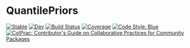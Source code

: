 # QuantilePriors

[![Stable](https://img.shields.io/badge/docs-stable-blue.svg)](https://jkbest2.github.io/QuantilePriors.jl/stable)
[![Dev](https://img.shields.io/badge/docs-dev-blue.svg)](https://jkbest2.github.io/QuantilePriors.jl/dev)
[![Build Status](https://github.com/jkbest2/QuantilePriors.jl/workflows/CI/badge.svg)](https://github.com/jkbest2/QuantilePriors.jl/actions)
[![Coverage](https://codecov.io/gh/jkbest2/QuantilePriors.jl/branch/master/graph/badge.svg)](https://codecov.io/gh/jkbest2/QuantilePriors.jl)
[![Code Style: Blue](https://img.shields.io/badge/code%20style-blue-4495d1.svg)](https://github.com/invenia/BlueStyle)
[![ColPrac: Contributor's Guide on Collaborative Practices for Community Packages](https://img.shields.io/badge/ColPrac-Contributor's%20Guide-blueviolet)](https://github.com/SciML/ColPrac)
